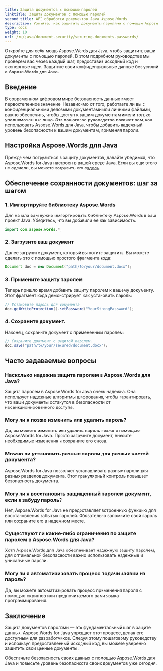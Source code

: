 ```yaml
---
title: Защита документов с помощью паролей
linktitle: Защита документов с помощью паролей
second_title: API обработки документов Java Aspose.Words
description: Узнайте, как защитить документы паролями с помощью Aspose.Words для Java. Это пошаговое руководство включает исходный код и советы экспертов. Защитите свои данные.
type: docs
weight: 10
url: /ru/java/document-security/securing-documents-passwords/
---
```


Откройте для себя мощь Aspose.Words для Java, чтобы защитить ваши документы с помощью паролей. В этом подробном руководстве мы проведем вас через каждый шаг, предоставив исходный код и экспертные идеи. Защитите свои конфиденциальные данные без усилий с Aspose.Words для Java.


## Введение

В современном цифровом мире безопасность данных имеет первостепенное значение. Независимо от того, работаете ли вы с конфиденциальными деловыми документами или личными файлами, важно обеспечить, чтобы доступ к вашим документам имели только уполномоченные лица. Это пошаговое руководство покажет вам, как использовать Aspose.Words для Java, чтобы добавить надежный уровень безопасности к вашим документам, применяя пароли.

## Настройка Aspose.Words для Java

Прежде чем погрузиться в защиту документов, давайте убедимся, что Aspose.Words for Java настроен в вашей среде Java. Если вы еще этого не сделали, вы можете загрузить его с[здесь](https://releases.aspose.com/words/java/).

## Обеспечение сохранности документов: шаг за шагом

### 1. Импортируйте библиотеку Aspose.Words

Для начала вам нужно импортировать библиотеку Aspose.Words в ваш проект Java. Убедитесь, что вы добавили ее как зависимость.

```java
import com.aspose.words.*;
```

### 2. Загрузите ваш документ

Далее загрузите документ, который вы хотите защитить. Вы можете сделать это с помощью простого фрагмента кода:

```java
Document doc = new Document("path/to/your/document.docx");
```

### 3. Примените защиту паролем

Теперь пришло время добавить защиту паролем к вашему документу. Этот фрагмент кода демонстрирует, как установить пароль:

```java
// Установите пароль для документа
doc.getWriteProtection().setPassword("YourStrongPassword");
```

### 4. Сохраните документ.

Наконец, сохраните документ с примененным паролем:

```java
// Сохраните документ с защитой паролем.
doc.save("path/to/your/secured/document.docx");
```

## Часто задаваемые вопросы

### Насколько надежна защита паролем в Aspose.Words для Java?

Защита паролем в Aspose.Words for Java очень надежна. Она использует надежные алгоритмы шифрования, чтобы гарантировать, что ваши документы останутся в безопасности от несанкционированного доступа.

### Могу ли я позже изменить или удалить пароль?

Да, вы можете изменить или удалить пароль позже с помощью Aspose.Words for Java. Просто загрузите документ, внесите необходимые изменения и сохраните его снова.

### Можно ли установить разные пароли для разных частей документа?

Aspose.Words for Java позволяет устанавливать разные пароли для разных разделов документа. Этот гранулярный контроль повышает безопасность документа.

### Могу ли я восстановить защищенный паролем документ, если я забуду пароль?

Нет, Aspose.Words for Java не предоставляет встроенную функцию для восстановления забытых паролей. Обязательно запомните свой пароль или сохраните его в надежном месте.

### Существуют ли какие-либо ограничения по защите паролем в Aspose.Words для Java?

Хотя Aspose.Words для Java обеспечивает надежную защиту паролем, для оптимальной безопасности важно использовать надежные и уникальные пароли.

### Могу ли я автоматизировать процесс подачи заявки на пароль?

Да, вы можете автоматизировать процесс применения пароля с помощью скриптов или предпочитаемого вами языка программирования.

## Заключение

Защита документов паролями — это фундаментальный шаг в защите данных. Aspose.Words for Java упрощает этот процесс, делая его доступным для разработчиков. Следуя этому пошаговому руководству и используя предоставленный исходный код, вы можете уверенно защитить свои ценные документы.

Обеспечьте безопасность своих данных с помощью Aspose.Words для Java и повысьте уровень безопасности своих документов уже сегодня.